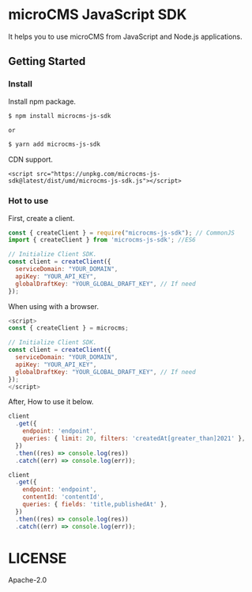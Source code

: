 # microCMS JavaScript SDK

It helps you to use microCMS from JavaScript and Node.js applications.

## Getting Started

### Install

Install npm package.

```bash
$ npm install microcms-js-sdk

or

$ yarn add microcms-js-sdk
```

CDN support.

```
<script src="https://unpkg.com/microcms-js-sdk@latest/dist/umd/microcms-js-sdk.js"></script>
```

### Hot to use

First, create a client.

```javascript
const { createClient } = require("microcms-js-sdk"); // CommonJS
import { createClient } from 'microcms-js-sdk'; //ES6

// Initialize Client SDK.
const client = createClient({
  serviceDomain: "YOUR_DOMAIN",
  apiKey: "YOUR_API_KEY",
  globalDraftKey: "YOUR_GLOBAL_DRAFT_KEY", // If need 
});
```

When using with a browser.

```javascript
<script>
const { createClient } = microcms;

// Initialize Client SDK.
const client = createClient({
  serviceDomain: "YOUR_DOMAIN",
  apiKey: "YOUR_API_KEY",
  globalDraftKey: "YOUR_GLOBAL_DRAFT_KEY", // If need 
});
</script>
```

After, How to use it below.

```javascript
client
  .get({
    endpoint: 'endpoint',
    queries: { limit: 20, filters: 'createdAt[greater_than]2021' },
  })
  .then((res) => console.log(res))
  .catch((err) => console.log(err));

client
  .get({
    endpoint: 'endpoint',
    contentId: 'contentId',
    queries: { fields: 'title,publishedAt' },
  })
  .then((res) => console.log(res))
  .catch((err) => console.log(err));
```

# LICENSE

Apache-2.0
